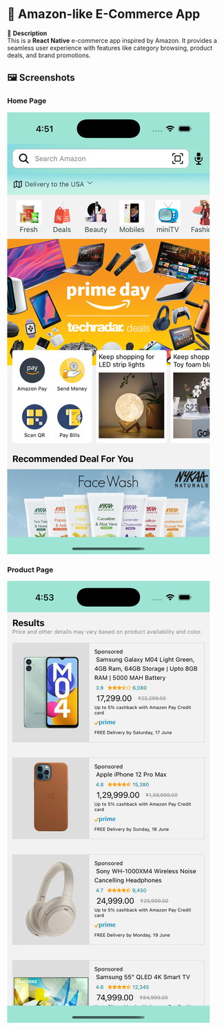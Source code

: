 # 🛒 Amazon-like E-Commerce App  
📌 **Description**  
This is a **React Native** e-commerce app inspired by Amazon. It provides a seamless user experience with features like category browsing, product deals, and brand promotions.


## 🖼️ Screenshots

### Home Page  
![Home Screen](src/assets/homePage.jpeg)  <br />

### Product Page  
![Product Screen](src/assets/productPage.jpeg)   
